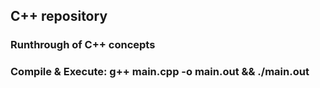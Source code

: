 ## C++ repository

### Runthrough of C++ concepts
### Compile & Execute: g++ main.cpp -o main.out && ./main.out